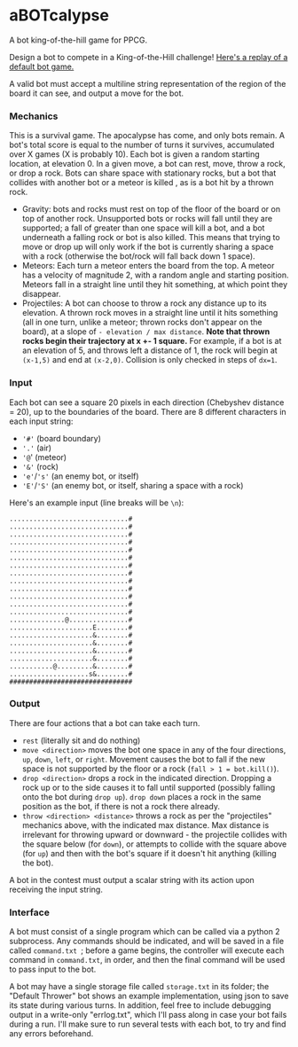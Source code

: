 # aBOTcalypse
A bot king-of-the-hill game for PPCG.

Design a bot to compete in a King-of-the-Hill challenge! [Here's a replay of a default bot game.](http://gfycat.com/AnnualBestBrontosaurus)

A valid bot must accept a multiline string representation of the region of the board it can see, and output a move for the bot.

### Mechanics
This is a survival game. The apocalypse has come, and only bots remain. A bot's total score is equal to the number of turns it survives, accumulated over X games (X is probably 10). Each bot is given a random starting location, at elevation 0. In a given move, a bot can rest, move, throw a rock, or drop a rock. Bots can share space with stationary rocks, but a bot that collides with another bot or a meteor is killed , as is a bot hit by a thrown rock.
+ Gravity: bots and rocks must rest on top of the floor of the board or on top of another rock. Unsupported bots or rocks will fall until they are supported; a fall of greater than one space will kill a bot, and a bot underneath a falling rock or bot is also killed. This means that trying to move or drop up will only work if the bot is currently sharing a space with a rock (otherwise the bot/rock will fall back down 1 space).
+ Meteors: Each turn a meteor enters the board from the top. A meteor has a velocity of magnitude 2, with a random angle and starting position. Meteors fall in a straight line until they hit something, at which point they disappear.
+ Projectiles: A bot can choose to throw a rock any distance up to its elevation. A thrown rock moves in a straight line until it hits something (all in one turn, unlike a meteor; thrown rocks don't appear on the board), at a slope of `- elevation / max distance`. **Note that thrown rocks begin their trajectory at x +- 1 square.** For example, if a bot is at an elevation of 5, and throws left a distance of 1, the rock will begin at `(x-1,5)` and end at `(x-2,0)`. Collision is only checked in steps of `dx=1`.

### Input
Each bot can see a square 20 pixels in each direction (Chebyshev distance = 20), up to the boundaries of the board. There are 8 different characters in each input string:
+ `'#'` (board boundary)
+ `'.'` (air)
+ `'@`' (meteor)
+ `'&'` (rock)
+ `'e'`/`'s'` (an enemy bot, or itself)
+ `'E'`/`'S'` (an enemy bot, or itself, sharing a space with a rock)

Here's an example input (line breaks will be `\n`):
```
..............................#
..............................#
..............................#
..............................#
..............................#
..............................#
..............................#
..............................#
..............................#
..............................#
..............................#
..............................#
..............................#
..............@...............#
.....................E........#
.....................&........#
.....................&........#
.....................&........#
.....................&........#
...........@.........&........#
....................s&........#
###############################
```

### Output
There are four actions that a bot can take each turn.
+ `rest` (literally sit and do nothing)
+ `move <direction>` moves the bot one space in any of the four directions, `up`, `down`, `left`, or `right`. Movement causes the bot to fall if the new space is not supported by the floor or a rock (`fall > 1 = bot.kill()`).
+ `drop <direction>` drops a rock in the indicated direction. Dropping a rock up or to the side causes it to fall until supported (possibly falling onto the bot during `drop up`). `drop down` places a rock in the same position as the bot, if there is not a rock there already.
+ `throw <direction> <distance>` throws a rock as per the "projectiles" mechanics above, with the indicated max distance. Max distance is irrelevant for throwing upward or downward - the projectile collides with the square below (for `down`), or attempts to collide with the square above (for `up`) and then with the bot's square if it doesn't hit anything (killing the bot).

A bot in the contest must output a scalar string with its action upon receiving the input string.

### Interface
A bot must consist of a single program which can be called via a python 2 subprocess. Any commands should be indicated, and will be saved in a file called `command.txt `; before a game begins, the controller will execute each command in `command.txt`, in order, and then the final command will be used to pass input to the bot.

A bot may have a single storage file called `storage.txt` in its folder; the "Default Thrower" bot shows an example implementation, using json to save its state during various turns. In addition, feel free to include debugging output in a write-only "errlog.txt", which I'll pass along in case your bot fails during a run. I'll make sure to run several tests with each bot, to try and find any errors beforehand.
